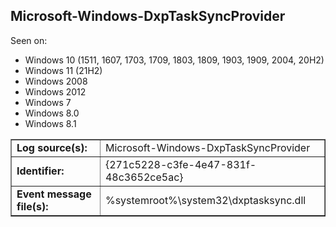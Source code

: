 ## Microsoft-Windows-DxpTaskSyncProvider

Seen on:
* Windows 10 (1511, 1607, 1703, 1709, 1803, 1809, 1903, 1909, 2004, 20H2)
* Windows 11 (21H2)
* Windows 2008
* Windows 2012
* Windows 7
* Windows 8.0
* Windows 8.1

<table border="1" class="docutils">
  <tbody>
    <tr>
      <td><b>Log source(s):</b></td>
      <td>Microsoft-Windows-DxpTaskSyncProvider</td>
    </tr>
    <tr>
      <td><b>Identifier:</b></td>
      <td>{271c5228-c3fe-4e47-831f-48c3652ce5ac}</td>
    </tr>
    <tr>
      <td><b>Event message file(s):</b></td>
      <td>%systemroot%\system32\dxptasksync.dll</td>
    </tr>
  </tbody>
</table>

&nbsp;

